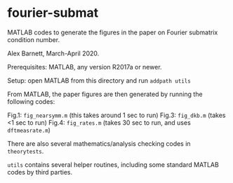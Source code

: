 # fourier-submat
MATLAB codes to generate the figures in the paper on Fourier submatrix condition number.

Alex Barnett, March-April 2020.

Prerequisites: MATLAB, any version R2017a or newer.

Setup: open MATLAB from this directory and run `addpath utils`

From MATLAB, the paper figures are then generated by running the following codes:

Fig.1: `fig_nearsymm.m` (this takes around 1 sec to run)
Fig.3: `fig_dkb.m` (takes <1 sec to run)
Fig.4: `fig_rates.m` (takes 30 sec to run, and uses `dftmeasrate.m`)

There are also several mathematics/analysis checking codes in `theorytests`.

`utils` contains several helper routines, including some standard MATLAB codes by third parties.